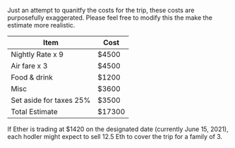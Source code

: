 Just an attempt to quanitfy the costs for the trip, these costs are purposefully exaggerated. Please feel free to modify this the make the estimate more realistic.

|Item|Cost|
|------|------|
|Nightly Rate x 9 | $4500| 
|Air fare x 3 | $4500 | 
|Food & drink | $1200| 
|Misc| $3600 | 
|Set aside for taxes 25%| $3500|
|Total Estimate |$17300|

If Ether is trading at $1420 on the designated date (currently June 15, 2021), each hodler might expect to sell 12.5 Eth to cover the trip for a family of 3.
